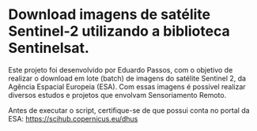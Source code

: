 # Download imagens de satélite Sentinel-2 utilizando a biblioteca Sentinelsat.
Este projeto foi desenvolvido por Eduardo Passos, com o objetivo de realizar o download em lote (batch) de imagens do satélite Sentinel 2, da Agência Espacial Europeia (ESA). Com essas imagens é possível realizar diversos estudos e projetos que envolvam Sensoriamento Remoto.

Antes de executar o script, certifique-se de que possui conta no portal da ESA: https://scihub.copernicus.eu/dhus
